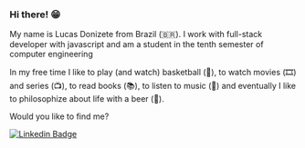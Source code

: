 ### Hi there! 😁

My name is Lucas Donizete from Brazil (🇧🇷). I work with full-stack developer with javascript and am a student in the tenth semester of computer engineering

In my free time I like to play (and watch) basketball (🏀), to watch movies (🎞️) and series (📺), to read books (📚), to listen to music (🎵) and eventually I like to philosophize about life with a beer (🍺).

Would you like to find me?

[![Linkedin Badge](https://img.shields.io/badge/-LinkedIn-blue?style=flat-square&logo=Linkedin&logoColor=white&link=https://www.linkedin.com/in/felipefialho)](https://www.linkedin.com/in/lucasdonizete)
